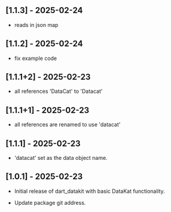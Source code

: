 ## [1.1.3] - 2025-02-24
- reads in json map

## [1.1.2] - 2025-02-24
- fix example code

## [1.1.1+2] - 2025-02-23
- all references 'DataCat' to 'Datacat'

## [1.1.1+1] - 2025-02-23
- all references are renamed to use 'datacat'

## [1.1.1] - 2025-02-23
- 'datacat' set as the data object name.

## [1.0.1] - 2025-02-23
- Initial release of dart_datakit with basic DataKat functionality.
+ Update package git address.